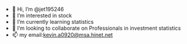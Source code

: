 - 👋 Hi, I’m @jet195246
- 👀 I’m interested in stock
- 🌱 I’m currently learning statistics
- 💞️ I’m looking to collaborate on Professionals in investment statistics
- 📫 my email:kevin.a0920@msa.hinet.net

<!---
jet195246/jet195246 is a ✨ special ✨ repository because its `README.md` (this file) appears on your GitHub profile.
You can click the Preview link to take a look at your changes.
--->

